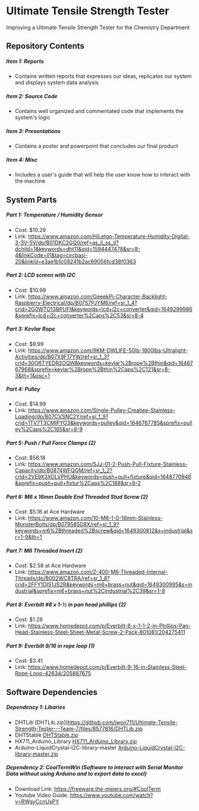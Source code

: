 # Ultimate Tensile Strength Tester
 Improving a Ultimate Tensile Strength Tester for the Chemistry Department

## Repository Contents
 ##### Item 1: Reports 
 - Contains written reports that expresses our ideas, replicates our system and displays system data analysis
 ##### Item 2: Source Code
 - Contains well organized and commentated code that implements the system's logic
 ##### Item 3: Presentations
 - Contains a poster and powerpoint that concludes our final product
 ##### Item 4: Misc
 - Includes a user's guide that will help the user know how to interact with the machine
 
## System Parts
 ##### Part 1: Temperature / Humidity Sensor
 - Cost: $10.29
 - Link: https://www.amazon.com/HiLetgo-Temperature-Humidity-Digital-3-3V-5V/dp/B01DKC2GQ0/ref=as_li_ss_tl?dchild=1&keywords=dht11&qid=1594447478&sr=8-4&linkCode=ll1&tag=circbasi-20&linkId=e3ae1b1c08241b2ac69056fcd38f0363
 ##### Part 2: LCD screen with I2C
 - Cost: $10.99
 - Link: https://www.amazon.com/GeeekPi-Character-Backlight-Raspberry-Electrical/dp/B07S7PJYM6/ref=sr_1_4?crid=2G0WTO13BPUFI&keywords=lcd+i2c+converter&qid=1649299986&sprefix=lcd+i2c+converter%2Caps%2C53&sr=8-4
 ##### Part 3: Kevlar Rope
 - Cost: $9.99
 - Link: https://www.amazon.com/9KM-DWLIFE-50lb-1800lbs-Ultralight-Activities/dp/B07X9F17YW/ref=sr_1_3?crid=30O6TYEDR2OQW&keywords=kevlar%2Brope%2Bthin&qid=1646767968&sprefix=kevlar%2Brope%2Bthin%2Caps%2C121&sr=8-3&th=1&psc=1
 ##### Part 4: Pulley
 - Cost: $14.99
 - Link: https://www.amazon.com/Single-Pulley-Creatiee-Stainless-Loading/dp/B07CVSNC2Y/ref=sr_1_9?crid=1TV7T3CMIPYO3&keywords=pulley&qid=1646767785&sprefix=pulley%2Caps%2C185&sr=8-9
 ##### Part 5: Push / Pull Force Clamps (2)
 - Cost: $56.18
 - Link: https://www.amazon.com/SJJ-01-2-Push-Pull-Fixture-Stainless-Capacity/dp/B0874WFQGM/ref=sr_1_2?crid=2VE9X3XDLVPHU&keywords=push+pull+fixture&qid=1648770946&sprefix=push+pull+fixtur%2Caps%2C188&sr=8-2
 ##### Part 6: M6 x 16mm Double End Threaded Stud Screw (2)
 - Cost: $5.18 at Ace Hardware
 - Link: https://www.amazon.com/10-M6-1-0-16mm-Stainless-MonsterBolts/dp/B079585D8X/ref=sr_1_9?keywords=m6%2Bthreaded%2Bscrew&qid=1649300812&s=industrial&sr=1-9&th=1
 ##### Part 7: M6 Threaded Insert (2)
 - Cost: $2.58 at Ace Hardware
 - Link: https://www.amazon.com/Z-400-M6-Threaded-Internal-Threads/dp/B002WC8TRA/ref=sr_1_8?crid=2FFY1DIS1JS2R&keywords=m6+brass+nut&qid=1649300995&s=industrial&sprefix=m6+brass+nut%2Cindustrial%2C39&sr=1-8
 ##### Part 8: Everbilt #8 x 1-½ in pan head phillips (2)
 - Cost: $1.28
 - Link: https://www.homedepot.com/p/Everbilt-8-x-1-1-2-in-Phillips-Pan-Head-Stainless-Steel-Sheet-Metal-Screw-2-Pack-801081/204275411
 ##### Part 9: Everbilt 9/16 in rope loop (1)
 - Cost: $3.41
 - Link: https://www.homedepot.com/p/Everbilt-9-16-in-Stainless-Steel-Rope-Loop-42634/205887675

## Software Dependencies
  ##### Dependency 1: Libaries
  - DHTLib [DHTLib.zip](https://github.com/jwon711/Ultimate-Tensile-Strength-Tester---Team-7/files/8577816/DHTLib.zip
  - DHTStable [DHTStable.zip](https://github.com/jwon711/Ultimate-Tensile-Strength-Tester---Team-7/files/8577819/DHTStable.zip)
  - HX711_Arduino_Library [HX711_Arduino_Library.zip](https://github.com/jwon711/Ultimate-Tensile-Strength-Tester---Team-7/files/8577825/HX711_Arduino_Library.zip)
  - Arduino-LiquidCrystal-I2C-library-master [Arduino-LiquidCrystal-I2C-library-master.zip](https://github.com/jwon711/Ultimate-Tensile-Strength-Tester---Team-7/files/8577827/Arduino-LiquidCrystal-I2C-library-master.zip)
  ##### Dependency 2: CoolTermWin (Software to interact with Serial Monitor Data without using Arduino and to export data to excel)
   - Download Link: https://freeware.the-meiers.org/#CoolTerm
   - Youtube Video Guide: https://www.youtube.com/watch?v=RWgyCcnUxPY


 
